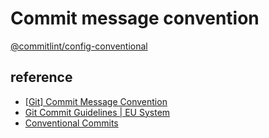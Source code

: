# Commit message convention

[@commitlint/config-conventional](https://github.com/conventional-changelog/commitlint/blob/c28623733351f2920d32e27169a27e127f900985/%40commitlint/config-conventional/src/index.ts#L33)

## reference

- [[Git] Commit Message Convention](https://velog.io/@archivvonjang/Git-Commit-Message-Convention)
- [Git Commit Guidelines | EU System](https://ec.europa.eu/component-library/v1.15.0/eu/docs/conventions/git/)
- [Conventional Commits](https://www.conventionalcommits.org/ko/v1.0.0/)
